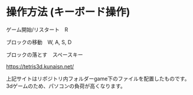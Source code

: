 # 操作方法 (キーボード操作)

ゲーム開始/リスタート　R

ブロックの移動　W, A, S, D

ブロックの落とす　スペースキー

https://tetris3d.kunaisn.net/

上記サイトはリポジトリ内フォルダーgame下のファイルを配置したものです。3dゲームのため、パソコンの負荷が高くなります。
